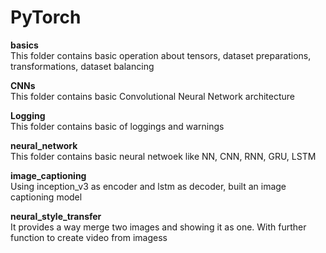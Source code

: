 # PyTorch  
__basics__  
This folder contains basic operation about tensors, dataset preparations, transformations, dataset balancing  
  
__CNNs__  
This folder contains basic Convolutional Neural Network architecture  
  
__Logging__  
This folder contains basic of loggings and warnings  
  
__neural_network__  
This folder contains basic neural netwoek like NN, CNN, RNN, GRU, LSTM 

__image_captioning__  
Using inception_v3 as encoder and lstm as decoder, built an image captioning model  
  
__neural_style_transfer__  
It provides a way merge two images and showing it as one. With further function to create video from imagess  